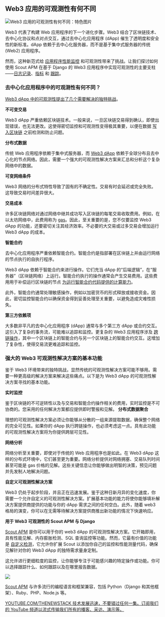 ## Web3 应用的可观测性有何不同

![Web3 应用的可观测性有何不同：特色图片](https://cdn.thenewstack.io/media/2024/03/64761b08-looking-1024x570.jpg)

Web3 代表了构建 Web 应用程序的下一个进化步骤。Web3 结合了区块链技术、去中心化协议和点对点交互，通过去中心化应用程序 (dApp) 催生了透明度和安全性的新标准。dApp 依赖于去中心化服务器，而不是基于集中式服务器的传统 (Web2) 应用程序。

然而，这种新范式给 [应用程序性能监控](https://scoutapm.com/php-monitoring?utm_source=tns&utm_medium=affiliate&utm_campaign=03_24&utm_content=observability_web3_django_apps) 和可观测性带来了挑战。让我们探讨如何使用 Scout APM 在基于 Django 的 Web3 应用程序中实现可观测性的主要支柱——[日志记录](https://scoutapm.com/docs/python/logging)、[指标](https://scoutapm.com/docs/features#app-performance-overview) 和 [跟踪](https://scoutapm.com/docs/features#transaction-traces)。

### 去中心化应用程序中的可观测性有何不同？

[Web3 dApp 中的可观测性提出了几个需要解决的独特挑战](https://thenewstack.io/web3-stack-what-web-2-0-developers-need-to-know/)。

**不可变交易**

Web3 dApp 严重依赖区块链技术。一般来说，一旦区块链交易得到确认，即使出现错误，也无法更改。这使得密切监控和可观测性变得极其重要，以便在数据 [写入区块链](https://thenewstack.io/web3-architecture-and-how-it-compares-to-traditional-web-apps/) 之前检测和防止问题。

**分布式数据**

传统 Web 应用程序依赖于集中式服务器，而 [Web3 dApp](https://thenewstack.io/web3-architecture-and-how-it-compares-to-traditional-web-apps/) 依赖于全球分布且去中心化的节点网络。因此，需要一个强大的可观测性解决方案来汇总和分析这个复杂网络中的数据。

**可变网络条件**

Web3 网络的分布式特性导致了固有的不确定性。交易有时会延迟或完全失败。这导致交易时间差异很大。

**交易成本**

许多区块链网络对通过网络中继并成功写入区块链的每笔交易收取费用。例如，在以太坊网络中，此费用称为 [gas](https://ethereum.org/en/developers/docs/gas/)。因此，至关重要的是，您不仅要监控 Web3 dApp 的功能，还要密切关注其经济效率。不必要的大交易或过多交易会增加运行 Web3 dApp 的成本。

**智能合约**

去中心化应用程序严重依赖智能合约。智能合约是指部署在区块链上并由运行网络的节点执行的自执行程序。

Web3 dApp 依赖于智能合约来进行操作。它们充当 dApp 的“后端逻辑”，在“服务器”（区块链网络）上运行。智能合约执行的操作通常会产生交易费用。这些费用用于补偿运行区块链的节点 [为运行智能合约代码提供的计算能力](https://thenewstack.io/how-kubernetes-provides-networking-and-storage-to-applications/)。

此外，智能合约通常处理敏感操作，例如以加密货币的形式释放或接收资金。因此，密切监控智能合约以确保资金得到妥善处理至关重要，以避免造成灾难性损失。

**第三方依赖项**

大多数非平凡的去中心化应用程序 (dApp) 通常与多个第三方 dApp 或合约交互。这引入了复杂的事务流，可能难以追踪和监控。更复杂的 Web3 应用程序涉及 [跨链操作](https://chain.link/education-hub/cross-chain-smart-contracts)，其中一个区块链上的智能合约与另一个区块链上的智能合约交互。这增加了复杂性，使得交易流更难追踪和监控。

### 强大的 Web3 可观测性解决方案的基本功能

鉴于 Web3 环境带来的独特挑战，显然传统的可观测性解决方案可能不够用。需要一种更高级的解决方案来解决这些痛点。以下是为 Web3 dApp 的可观测性解决方案寻找的基本功能。

**实时监控**

鉴于区块链的不可逆转性以及与交易和智能合约操作相关的费用，实时监控是不可协商的。您采用的任何解决方案都应提供即时警报和见解。
**分布式数据聚合**

理想的可观测性解决方案必须让你能够从分散的一组来源提取数据，确保整个网络的完全可见性。如果你的 dApp 执行跨链操作，也必须考虑这一点。具有此功能的可观测性解决方案将为你提供跨层可见性。

**网络分析**

网络分析至关重要，即使对于传统的 Web 应用程序也是如此。在 Web3 dApp 这样的分布式环境中，它们甚至更为重要。网络分析提供对网络拥塞、交易队列时间甚至可能是 gas 价格的见解。这些关键信息让你能够做出明智的决策，预见问题并先发制人地解决问题。

**自定义可观测性解决方案**

Web3 仍处于起步阶段，并且正在迅速发展。鉴于这种日新月异的变化速度，你需要一个允许自定义的可观测性解决方案。扩展基本功能的能力将使你能够填补解决方案提供商提供的功能与你的 dApp 需求之间的任何空白。此外，随着 web3 格局的演变，你可以在无需等待解决方案提供商推出新功能的情况下快速响应。

**用于 Web3 可观测性的 Scout APM 与 Django**

[Scout APM](https://scoutapm.com/) 是你可以用于你的 web3 dApp 的可观测性解决方案。它开箱即用，具有性能见解、内存膨胀检测、SQL 查询监控等功能。然而，它最有价值的功能是 [自定义检测](https://scoutapm.com/docs/python/advanced-features#custom-instrumentation)，它允许你扩展 Scout 以添加你自己的监控和性能测量代码，确保见解针对你的 Web3 dApp 的独特需求量身定制。

这允许进行更细粒度的监控，让你能够专注于可能感兴趣的特定操作或功能。你可以选择跟踪什么、如何跟踪以及在哪里报告数据。

![](https://cdn.thenewstack.io/media/2024/03/197f4a4e-image1.gif)

[Scout APM](https://scoutapm.com/) 与许多流行的编程语言和框架兼容，包括 Python（Django 和其他框架）、Ruby、PHP、Node.js 等。

[
YOUTUBE.COM/THENEWSTACK
技术发展迅速，不要错过任何一集。订阅我们的 YouTube 频道以流式传输我们所有的播客、采访、演示等。
](https://youtube.com/thenewstack?sub_confirmation=1)